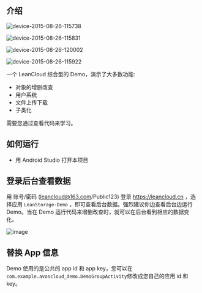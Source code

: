 ## 介绍

![device-2015-08-26-115738](https://cloud.githubusercontent.com/assets/5022872/9485420/62d42e9a-4beb-11e5-9054-7e2a314ca010.png)

![device-2015-08-26-115831](https://cloud.githubusercontent.com/assets/5022872/9485428/75ce723a-4beb-11e5-840c-991c34d73955.png)

![device-2015-08-26-120002](https://cloud.githubusercontent.com/assets/5022872/9485437/92c4768c-4beb-11e5-8190-c74e586c2867.png)

![device-2015-08-26-115922](https://cloud.githubusercontent.com/assets/5022872/9485444/af7ebaa8-4beb-11e5-99f4-116a50914022.png)

一个 LeanCloud 综合型的 Demo，演示了大多数功能:

* 对象的增删改查
* 用户系统
* 文件上传下载
* 子类化

需要您通过查看代码来学习。


## 如何运行

* 用 Android Studio 打开本项目

## 登录后台查看数据

用 账号/密码 (leancloud@163.com/Public123) 登录 https://leancloud.cn ，选择应用 `LeanStorage-Demo` ，即可查看后台数据。强烈建议你边查看后台边运行 Demo。当在 Demo 运行代码来增删改查时，就可以在后台看到相应的数据变化。

![image](https://cloud.githubusercontent.com/assets/5022872/7763947/3b25548e-007b-11e5-9a1b-af3ca1806175.png)

## 替换 App 信息

Demo 使用的是公共的 app id 和 app key，您可以在`com.example.avoscloud_demo.DemoGroupActivity`修改成您自己的应用 id 和 key。

